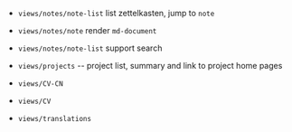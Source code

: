 - `views/notes/note-list` list zettelkasten, jump to `note`

- `views/notes/note` render `md-document`

- `views/notes/note-list` support search

- `views/projects` -- project list, summary and link to project home pages

- `views/CV-CN`
- `views/CV`

- `views/translations`

